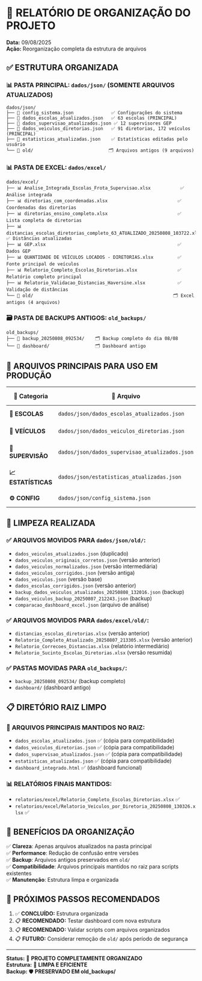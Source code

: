 # 📁 RELATÓRIO DE ORGANIZAÇÃO DO PROJETO
**Data:** 09/08/2025  
**Ação:** Reorganização completa da estrutura de arquivos

## ✅ **ESTRUTURA ORGANIZADA**

### 📊 **PASTA PRINCIPAL: `dados/json/` (SOMENTE ARQUIVOS ATUALIZADOS)**
```
dados/json/
├── 📄 config_sistema.json              ✅ Configurações do sistema
├── 📄 dados_escolas_atualizados.json   ✅ 63 escolas (PRINCIPAL)
├── 📄 dados_supervisao_atualizados.json ✅ 12 supervisores GEP
├── 📄 dados_veiculos_diretorias.json   ✅ 91 diretorias, 172 veículos (PRINCIPAL)
├── 📄 estatisticas_atualizadas.json    ✅ Estatísticas editadas pelo usuário
└── 📁 old/                            🗂️ Arquivos antigos (9 arquivos)
```

### 📊 **PASTA DE EXCEL: `dados/excel/`**
```
dados/excel/
├── 📊 Analise_Integrada_Escolas_Frota_Supervisao.xlsx           ✅ Análise integrada
├── 📊 diretorias_com_coordenadas.xlsx                          ✅ Coordenadas das diretorias
├── 📊 diretorias_ensino_completo.xlsx                          ✅ Lista completa de diretorias
├── 📊 distancias_escolas_diretorias_completo_63_ATUALIZADO_20250808_103722.xlsx ✅ Distâncias atualizadas
├── 📊 GEP.xlsx                                                 ✅ Dados GEP
├── 📊 QUANTIDADE DE VEÍCULOS LOCADOS - DIRETORIAS.xlsx         ✅ Fonte principal de veículos
├── 📊 Relatorio_Completo_Escolas_Diretorias.xlsx               ✅ Relatório completo principal
├── 📊 Relatorio_Validacao_Distancias_Haversine.xlsx            ✅ Validação de distâncias
└── 📁 old/                                                    🗂️ Excel antigos (4 arquivos)
```

### 🗃️ **PASTA DE BACKUPS ANTIGOS: `old_backups/`**
```
old_backups/
├── 📁 backup_20250808_092534/    🗂️ Backup completo do dia 08/08
└── 📁 dashboard/                 🗂️ Dashboard antigo
```

## 🎯 **ARQUIVOS PRINCIPAIS PARA USO EM PRODUÇÃO**

| **📁 Categoria** | **📄 Arquivo** | **📊 Conteúdo** | **🎯 Status** |
|------------------|----------------|-----------------|---------------|
| **🏫 ESCOLAS** | `dados/json/dados_escolas_atualizados.json` | 63 escolas completas | ✅ **ATUAL** |
| **🚗 VEÍCULOS** | `dados/json/dados_veiculos_diretorias.json` | 91 diretorias, 172 veículos | ✅ **ATUAL** |
| **👥 SUPERVISÃO** | `dados/json/dados_supervisao_atualizados.json` | 12 supervisores GEP | ✅ **ATUAL** |
| **📈 ESTATÍSTICAS** | `dados/json/estatisticas_atualizadas.json` | Métricas editadas pelo usuário | ✅ **ATUAL** |
| **⚙️ CONFIG** | `dados/json/config_sistema.json` | Configurações | ✅ **ATUAL** |

## 🧹 **LIMPEZA REALIZADA**

### ✅ **ARQUIVOS MOVIDOS PARA `dados/json/old/`:**
- `dados_veiculos_atualizados.json` (duplicado)
- `dados_veiculos_originais_corretos.json` (versão anterior)
- `dados_veiculos_normalizados.json` (versão intermediária)
- `dados_veiculos_corrigidos.json` (versão antiga)
- `dados_veiculos.json` (versão base)
- `dados_escolas_corrigidos.json` (versão anterior)
- `backup_dados_veiculos_atualizados_20250808_132016.json` (backup)
- `dados_veiculos_backup_20250807_212243.json` (backup)
- `comparacao_dashboard_excel.json` (arquivo de análise)

### ✅ **ARQUIVOS MOVIDOS PARA `dados/excel/old/`:**
- `distancias_escolas_diretorias.xlsx` (versão anterior)
- `Relatorio_Completo_Atualizado_20250807_213305.xlsx` (versão anterior)
- `Relatorio_Correcoes_Distancias.xlsx` (relatório intermediário)
- `Relatorio_Sucinto_Escolas_Diretorias.xlsx` (versão resumida)

### ✅ **PASTAS MOVIDAS PARA `old_backups/`:**
- `backup_20250808_092534/` (backup completo)
- `dashboard/` (dashboard antigo)

## 📋 **DIRETÓRIO RAIZ LIMPO**

### 🎯 **ARQUIVOS PRINCIPAIS MANTIDOS NO RAIZ:**
- `dados_escolas_atualizados.json` ✅ (cópia para compatibilidade)
- `dados_veiculos_diretorias.json` ✅ (cópia para compatibilidade)
- `dados_supervisao_atualizados.json` ✅ (cópia para compatibilidade)
- `estatisticas_atualizadas.json` ✅ (cópia para compatibilidade)
- `dashboard_integrado.html` ✅ (dashboard funcional)

### 📊 **RELATÓRIOS FINAIS MANTIDOS:**
- `relatorios/excel/Relatorio_Completo_Escolas_Diretorias.xlsx` ✅
- `relatorios/excel/Relatorio_Veiculos_por_Diretoria_20250808_130326.xlsx` ✅

## 🎉 **BENEFÍCIOS DA ORGANIZAÇÃO**

✅ **Clareza**: Apenas arquivos atualizados na pasta principal  
✅ **Performance**: Redução de confusão entre versões  
✅ **Backup**: Arquivos antigos preservados em `old/`  
✅ **Compatibilidade**: Arquivos principais mantidos no raiz para scripts existentes  
✅ **Manutenção**: Estrutura limpa e organizada  

## 🚀 **PRÓXIMOS PASSOS RECOMENDADOS**

1. ✅ **CONCLUÍDO:** Estrutura organizada
2. 📋 **RECOMENDADO:** Testar dashboard com nova estrutura
3. 📋 **RECOMENDADO:** Validar scripts com arquivos organizados
4. 📋 **FUTURO:** Considerar remoção de `old/` após período de segurança

---
**Status:** 🎉 **PROJETO COMPLETAMENTE ORGANIZADO**  
**Estrutura:** 📁 **LIMPA E EFICIENTE**  
**Backup:** 🛡️ **PRESERVADO EM old_backups/**
